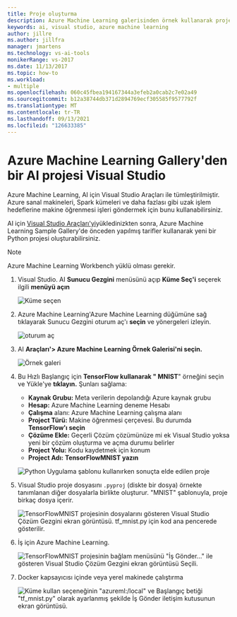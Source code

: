 ```yaml
---
title: Proje oluşturma
description: Azure Machine Learning galerisinden örnek kullanarak proje oluşturma
keywords: ai, visual studio, azure machine learning
author: jillre
ms.author: jillfra
manager: jmartens
ms.technology: vs-ai-tools
monikerRange: vs-2017
ms.date: 11/13/2017
ms.topic: how-to
ms.workload:
- multiple
ms.openlocfilehash: 060c45fbea194167344a3efeb2a0cab2c7e02a49
ms.sourcegitcommit: b12a38744db371d2894769ecf305585f9577792f
ms.translationtype: MT
ms.contentlocale: tr-TR
ms.lasthandoff: 09/13/2021
ms.locfileid: "126633385"
---
```

# <a name="create-an-ai-project-from-the-azure-machine-learning-gallery-in-visual-studio"></a>Azure Machine Learning Gallery'den bir AI projesi Visual Studio

Azure Machine Learning, AI için Visual Studio Araçları ile tümleştirilmiştir. Azure sanal makineleri, Spark kümeleri ve daha fazlası gibi uzak işlem hedeflerine makine öğrenmesi işleri göndermek için bunu kullanabilirsiniz. 

AI için [Visual Studio Araçları'yi](installation.md)yükledinizkten sonra, Azure Machine Learning Sample Gallery'de önceden yapılmış tarifler kullanarak yeni bir Python projesi oluşturabilirsiniz.

> [!NOTE]
> Azure Machine Learning Workbench yüklü olması gerekir. 

1. Visual Studio. AI **Sunucu Gezgini** menüsünü açıp **Küme Seç'i** seçerek ilgili **menüyü açın**

    ![Küme seçen](media/create-project-gallery/select-cluster.png)

2. Azure Machine Learning'Azure Machine Learning düğümüne sağ tıklayarak Sunucu Gezgini oturum  aç'ı **seçin** ve yönergeleri izleyin.

    ![oturum aç](media/create-project-gallery/azureml-login.png)

3. AI **Araçları'> Azure Machine Learning Örnek Galerisi'ni seçin.**

    ![Örnek galeri](media/create-project-gallery/gallery.png)

4. Bu Hızlı Başlangıç için **TensorFlow kullanarak " MNIST**" örneğini seçin ve Yükle'ye **tıklayın.** Şunları sağlama:

   - **Kaynak Grubu:** Meta verilerin depolandığı Azure kaynak grubu
   - **Hesap:** Azure Machine Learning deneme Hesabı
   - **Çalışma** alanı: Azure Machine Learning çalışma alanı
   - **Project Türü:** Makine öğrenmesi çerçevesi. Bu durumda **TensorFlow'ı seçin**
   - **Çözüme Ekle:** Geçerli Çözüm çözümünüze mi ek Visual Studio yoksa yeni bir çözüm oluşturma ve açma durumu belirler
   - **Project Yolu:** Kodu kaydetmek için konum
   - **Project Adı:** **TensorFlowMNIST yazın**

   ![Python Uygulama şablonu kullanırken sonuçta elde edilen proje](media/create-project-gallery/new-AzureSampleProject.png)

5. Visual Studio proje dosyasını `.pyproj` (diskte bir dosya) örnekte tanımlanan diğer dosyalarla birlikte oluşturur. "MNIST" şablonuyla, proje birkaç dosya içerir.

    ![TensorFlowMNIST projesinin dosyalarını gösteren Visual Studio Çözüm Gezgini ekran görüntüsü. tf_mnist.py için kod ana pencerede gösterilir.](media/create-project-gallery/azml-mnist.png)

6. İş için Azure Machine Learning.

    ![TensorFlowMNIST projesinin bağlam menüsünü "İş Gönder..." ile gösteren Visual Studio Çözüm Gezgini ekran görüntüsü Seçili.](media/create-project-gallery/submit-azml.png)

7. Docker kapsayıcısı içinde veya yerel makinede çalıştırma

    ![Küme kullan seçeneğinin "azureml:/local" ve Başlangıç betiği "tf_mnist.py" olarak ayarlanmış şekilde İş Gönder iletişim kutusunun ekran görüntüsü.](media/create-project-gallery/azml-local.png)
